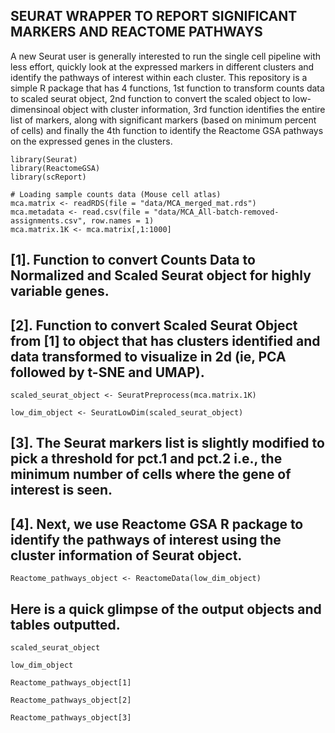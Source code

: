 
## SEURAT WRAPPER TO REPORT SIGNIFICANT MARKERS AND REACTOME PATHWAYS

A new Seurat user is generally interested to run the single cell pipeline with less effort, quickly look at the expressed markers in different clusters and identify the pathways of interest within each cluster. This repository is a simple R package that has 4 functions, 
1st function to transform counts data to scaled seurat object, 
2nd function to convert the scaled object to low-dimensinoal object with cluster information, 
3rd function identifies the entire list of markers, along with significant markers (based on minimum percent of cells) and finally the 
4th function to identify the Reactome GSA pathways on the expressed genes in the clusters.

```{r cars}
library(Seurat)
library(ReactomeGSA)
library(scReport)
```

```{r}
# Loading sample counts data (Mouse cell atlas)
mca.matrix <- readRDS(file = "data/MCA_merged_mat.rds")
mca.metadata <- read.csv(file = "data/MCA_All-batch-removed-assignments.csv", row.names = 1)
mca.matrix.1K <- mca.matrix[,1:1000]
```

## [1]. Function to convert Counts Data to Normalized and Scaled Seurat object for highly variable genes.
## [2]. Function to convert Scaled Seurat Object from [1] to object that has clusters identified and data transformed to visualize in 2d (ie, PCA followed by t-SNE and UMAP).
```{r SeuratPreprocess and SeuratLowDim functions}
scaled_seurat_object <- SeuratPreprocess(mca.matrix.1K)

low_dim_object <- SeuratLowDim(scaled_seurat_object)
```

## [3]. The Seurat markers list is slightly modified to pick a threshold for pct.1 and pct.2 i.e., the minimum number of cells where the gene of interest is seen.
## [4]. Next, we use Reactome GSA R package to identify the pathways of interest using the cluster information of Seurat object.

```{r}
Reactome_pathways_object <- ReactomeData(low_dim_object)
```

## Here is a quick glimpse of the output objects and tables outputted.
```{r}
scaled_seurat_object
```

```{r}
low_dim_object
```

```{r}
Reactome_pathways_object[1]
```

```{r}
Reactome_pathways_object[2]
```

```{r}
Reactome_pathways_object[3]
```

